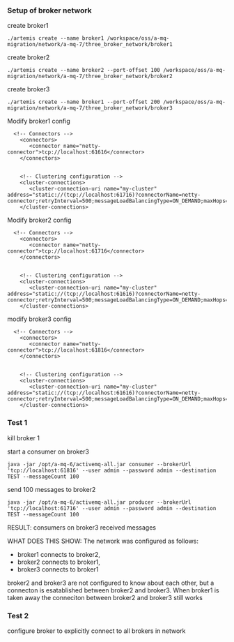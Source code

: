 ### Setup of broker network

create broker1

	./artemis create --name broker1 /workspace/oss/a-mq-migration/network/a-mq-7/three_broker_network/broker1

create broker2

	./artemis create --name broker2 --port-offset 100 /workspace/oss/a-mq-migration/network/a-mq-7/three_broker_network/broker2

create broker3

	./artemis create --name broker1 --port-offset 200 /workspace/oss/a-mq-migration/network/a-mq-7/three_broker_network/broker3

Modify broker1 config

	  <!-- Connectors -->
	    <connectors>
	       <connector name="netty-connector">tcp://localhost:61616</connector>
	    </connectors>


	    <!-- Clustering configuration -->
	    <cluster-connections>
	       <cluster-connection-uri name="my-cluster" address="static://(tcp://localhost:61716)?connectorName=netty-connector;retryInterval=500;messageLoadBalancingType=ON_DEMAND;maxHops=1"/>
	    </cluster-connections>


Modify broker2 config

	  <!-- Connectors -->
	    <connectors>
	       <connector name="netty-connector">tcp://localhost:61716</connector>
	    </connectors>


	    <!-- Clustering configuration -->
	    <cluster-connections>
	       <cluster-connection-uri name="my-cluster" address="static://(tcp://localhost:61616)?connectorName=netty-connector;retryInterval=500;messageLoadBalancingType=ON_DEMAND;maxHops=1"/>
	    </cluster-connections>


modify broker3 config

	  <!-- Connectors -->
	    <connectors>
	       <connector name="netty-connector">tcp://localhost:61816</connector>
	    </connectors>


	    <!-- Clustering configuration -->
	    <cluster-connections>
	       <cluster-connection-uri name="my-cluster" address="static://(tcp://localhost:61616)?connectorName=netty-connector;retryInterval=500;messageLoadBalancingType=ON_DEMAND;maxHops=1"/>
	    </cluster-connections>
		


### Test 1

kill broker 1

start a consumer on broker3

	java -jar /opt/a-mq-6/activemq-all.jar consumer --brokerUrl 'tcp://localhost:61816' --user admin --password admin --destination TEST --messageCount 100


send 100 messages to broker2 

	java -jar /opt/a-mq-6/activemq-all.jar producer --brokerUrl 'tcp://localhost:61716' --user admin --password admin --destination TEST --messageCount 100

RESULT: consumers on broker3 received messages

WHAT DOES THIS SHOW: The network was configured as follows:

- broker1 connects to broker2, 
- broker2 connects to broker1,  
- broker3 connects to broker1 

broker2 and broker3 are not configured to know about each other, but a connecton is esatablished between broker2 and broker3.  When broker1 is taken away the conneciton between broker2 and broker3 still works


### Test 2
configure broker to explicitly connect to all brokers in network

